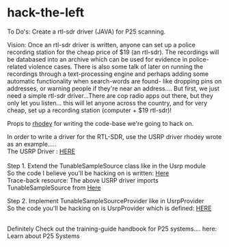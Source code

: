 # hack-the-left

To Do's: Create a rtl-sdr driver (JAVA) for P25 scanning.


Vision: Once an rtl-sdr driver is written, anyone can set up a police recording station for the cheap price of $19 (an rtl-sdr).  The recordings will be databased into an archive which can be used for evidence in police-related violence cases.  There is also some talk of later on running the recordings through a text-processing engine and perhaps adding some automatic functionality when search-words are found- like dropping pins on addresses, or warning people if they're near an address.... But first, we just need a simple rtl-sdr driver...There are cop radio apps out there, but they only let you listen... this will let anyone across the country, and for very cheap, set up a recording station (computer + $19 rtl-sdr)! 


Props to <a href='https://github.com/rhodey'>rhodey</a> for writing the code-base we're going to hack on. 


In order to write a driver for the RTL-SDR, use the USRP driver rhodey wrote as an example.....<br>
The USRP Driver : <a href= 'https://github.com/rhodey/dsp-usrp-source/search?utf8=%E2%9C%93&q=tunable&type=Code'>HERE</a>
<br><br>
Step 1. Extend the TunableSampleSource class like in the Usrp module <br>
So the code I believe you'll be hacking on is written: <a href='https://github.com/rhodey/dsp-usrp-source/blob/a8a546435a7d5d5d903dc6c6b1cadfdf7556692f/src/main/java/org/anhonesteffort/usrp/Usrp.java'>Here</a>
<br>
Trace-back resource:
The above USRP driver imports TunableSampleSource from <a href= 'https://github.com/rhodey/dsp-common/blob/master/src/main/java/org/anhonesteffort/dsp/sample/TunableSamplesSource.java'>Here</a>
<br>

Step 2. Implement TunableSampleSourceProvider like in UsrpProvider<br>
So the code you'll be hacking on is UsrpProvider which is defined: <a href='https://github.com/rhodey/dsp-usrp-source/blob/a8a546435a7d5d5d903dc6c6b1cadfdf7556692f/src/main/java/org/anhonesteffort/usrp/UsrpProvider.java'>HERE</a>

<br>
Definitely Check out the training-guide handbook for P25 systems.... here: <a href='http://www.dvsinc.com/papers/p25_training_guide.pdf'></a><br>
Learn about P25 Systems <a href='http://wiki.radioreference.com/index.php/Project_25 http://wiki.radioreference.com/index.php/APCO-25_Common_Air_Interface'></a>
<br>
